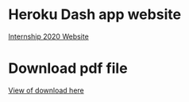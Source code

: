 # Heroku Dash app website  
[Internship 2020 Website](https://my-internship-app.herokuapp.com/)  

# Download pdf file 
<a target = "_blank" href="assets/InternshipRequirements.pdf"> View of download here </a>
